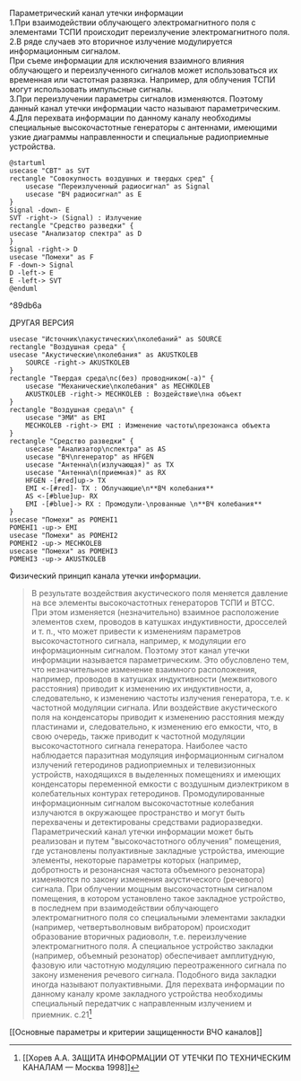 Параметрический канал утечки информации  
1.При взаимодействии облучающего электромагнитного поля с элементами ТСПИ происходит переизлучение электромагнитного поля.  
2.В ряде случаев это вторичное излучение модулируется информационным сигналом.  
При съеме информации для исключения взаимного влияния облучающего и переизлученного сигналов может использоваться их временная или частотная развязка. Например, для облучения ТСПИ могут использовать импульсные сигналы.  
3.При переизлучении параметры сигналов изменяются. Поэтому данный канал утечки информации часто называют параметрическим.  
4.Для перехвата информации по данному каналу необходимы специальные высокочастотные генераторы с антеннами, имеющими узкие диаграммы направленности и специальные радиоприемные устройства.
```plantuml
@startuml
usecase "СВТ" as SVT
rectangle "Совокупность воздушных и твердых сред" {
    usecase "Переизлученный радиосигнал" as Signal
    usecase "ВЧ радиосигнал" as E
}
Signal -down- E
SVT -right-> (Signal) : Излучение
rectangle "Средство разведки" {
usecase "Анализатор спектра" as D
}
Signal -right-> D
usecase "Помехи" as F
F -down-> Signal
D -left-> E
E -left-> SVT
@enduml
```

^89db6a


ДРУГАЯ ВЕРСИЯ

```plantuml
usecase "Источник\nакустических\nколебаний" as SOURCE
rectangle "Воздушная среда" {
usecase "Акустические\nколебания" as AKUSTKOLEB
    SOURCE -right-> AKUSTKOLEB
}
rectangle "Твердая среда\nc(без) проводником(-а)" {
    usecase "Механические\nколебания" as MECHKOLEB
    AKUSTKOLEB -right-> MECHKOLEB : Воздействие\nна объект
}
rectangle "Воздушная среда\n" {
    usecase "ЭМИ" as EMI
    MECHKOLEB -right-> EMI : Изменение частоты\nрезонанса объекта
}
rectangle "Средство разведки" {
    usecase "Анализатор\nспектра" as AS
    usecase "ВЧ\nгенератор" as HFGEN
    usecase "Антенна\n(излучающая)" as TX
    usecase "Антенна\n(приемная)" as RX
    HFGEN -[#red]up-> TX
    EMI <-[#red]- TX : Облучающие\n**ВЧ колебания**
    AS <-[#blue]up- RX
    EMI -[#blue]-> RX : Промодули-\nрованные \n**ВЧ колебания**
}
usecase "Помехи" as POMEHI1
POMEHI1 -up-> EMI
usecase "Помехи" as POMEHI2
POMEHI2 -up-> MECHKOLEB
usecase "Помехи" as POMEHI3
POMEHI3 -up-> AKUSTKOLEB
```

Физический принцип канала утечки информации.
>В результате воздействия акустического поля меняется давление на все элементы высокочастотных генераторов ТСПИ и ВТСС. При этом изменяется (незначительно) взаимное расположение элементов схем, проводов в катушках индуктивности, дросселей и т. п., что может привести к изменениям параметров высокочастотного сигнала, например, к модуляции его информационным сигналом. Поэтому этот канал утечки информации называется параметрическим. Это обусловлено тем, что незначительное изменение взаимного расположения, например, проводов в катушках индуктивности (межвиткового расстояния) приводит к изменению их индуктивности, а, следовательно, к изменению частоты излучения генератора, т.е. к частотной модуляции сигнала. Или воздействие акустического поля на конденсаторы приводит к изменению расстояния между пластинами и, следовательно, к изменению его емкости, что, в свою очередь, также приводит к частотной модуляции высокочастотного сигнала генератора. Наиболее часто наблюдается паразитная модуляция информационным сигналом излучений гетеродинов радиоприемных и телевизионных устройств, находящихся в выделенных помещениях и имеющих конденсаторы переменной емкости с воздушным диэлектриком в колебательных контурах гетеродинов. Промодулированные информационным сигналом высокочастотные колебания излучаются в окружающее пространство и могут быть перехвачены и детектированы средствами радиоразведки. Параметрический канал утечки информации может быть реализован и путем "высокочастотного облучения" помещения, где установлены полуактивные закладные устройства, имеющие элементы, некоторые параметры которых (например, добротность и резонансная частота объемного резонатора) изменяются по закону изменения акустического (речевого) сигнала. При облучении мощным высокочастотным сигналом помещения, в котором установлено такое закладное устройство, в последнем при взаимодействии облучающего электромагнитного поля со специальными элементами закладки (например, четвертьволновым вибратором) происходит образование вторичных радиоволн, т.е. переизлучение электромагнитного поля. А специальное устройство закладки (например, объемный резонатор) обеспечивает амплитудную, фазовую или частотную модуляцию переотраженного сигнала по закону изменения речевого сигнала. Подобного вида закладки иногда называют полуактивными. Для перехвата информации по данному каналу кроме закладного устройства необходимы специальный передатчик с направленным излучением и приемник.
>c.21[^1] 

[[Основные параметры и критерии защищенности ВЧО каналов]]


[^1]:[[Хорев А.А. ЗАЩИТА ИНФОРМАЦИИ ОТ УТЕЧКИ ПО ТЕХНИЧЕСКИМ КАНАЛАМ — Москва 1998]]
